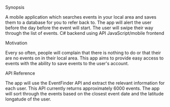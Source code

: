 Synopsis

A mobile application which searches events in your local area and saves them to a database for you to refer back to. The app will alert the user before the day before the event will start. The user will swipe their way through the list of events.
C# backend using API
JavaScript/mobile frontend

Motivation

Every so often, people will complain that there is nothing to do or that their are no events on in their local area. This app aims to provide easy access to events with the ability to save events to the user's account. 

API Reference

The app will use the EventFinder API and extract the relevant information for each user. This API currently returns approximately 6000 events. The app will sort through the events based on the closest event date and the latitude longatude of the user.
